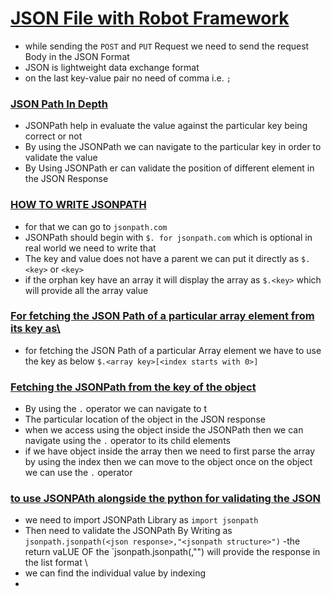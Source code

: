 # <ins> JSON File with Robot Framework

- while sending the `POST` and `PUT` Request we need to send the request Body in the JSON Format
- JSON is lightweight data exchange format
- on the last key-value pair no need of comma i.e. `;`

### <ins> JSON Path In Depth 

- JSONPath help in evaluate the value against the particular key being correct or not 
- By using the JSONPath we can navigate to the particular key in order to validate the value 
- By Using JSONPath er can validate the position of different element in the JSON Response

### <ins>HOW TO WRITE JSONPATH
- for that we can go to `jsonpath.com`
- JSONPath should begin with `$. for jsonpath.com` which is optional in real world we need to write that 
- The key and value does not have a parent we can put it directly as `$.<key>` or `<key>`
- if the orphan key have an array it will display the array as `$.<key>` which will provide all the array value

### <ins>For fetching the  JSON Path of a particular array element from its key as\

- for fetching the JSON Path of a particular Array element we have to use the key as below
  `$.<array key>[<index starts with 0>]`

### <ins>Fetching the JSONPath from the key of the object 

- By using the `.` operator we can navigate to t
- The particular location of the object in the JSON response
- when we access using the object inside the JSONPath then we can navigate using the `.` operator to its child elements
- if we have object inside the array then we need to first parse the array by using the index then we can move to the object once on the object we can use the `.` operator

### <ins>to use  JSONPAth alongside the python  for validating the JSON

- we need to import JSONPath Library as `import jsonpath`
- Then need to validate the JSONPath By Writing as `jsonpath.jsonpath(<json response>,"<jsonpath structure>")`
-the return vaLUE OF the `jsonpath.jsonpath(<json resp>,"<json path>") will provide the response in the list format \
- we can find the individual value by indexing
- 